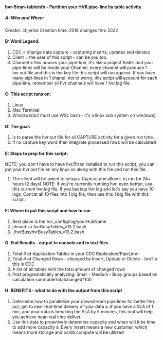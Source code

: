 #### hvr-5tran-tableinfo - Partition your HVR pipe-line by table activity

##### A:  Who and When:
Creator: ctijerina 
Creation time: 2018 changes thru 2022

#### B: Word Legend: 
1. CDC = change data capture - capturing inserts, updates and deletes
2. Client = the user of this script - can be you too.
3. Channel = this houses your pipe-line, it's like a project folder and your pipe-lines will be inside your Channel,
             every channel will produce 1 hvr.out file and this is the key file this script will run against.
             If you have many pipi-lines in 1 chanel, not to worry, this script will account for each pipe-line, remember
             all hvr channels will have 1 hvr.log file.             

#### C: This script runs on:
1. Linux
2. Mac Terminal
3. Windows(but must use WSL bash - it's a linux sub system on windows)

#### D: The goal:
1. Is to parse the hvr.out file for all CAPTURE activity for a given run time.
2. If no capture key word then integrate processed rows will be calculated

#### E: Steps to prep for this script:
NOTE: you don't have to have hvr/5tran installed to run this script, you can put your
      hvr.out file on any linux os along with this file and run this file.
1. The client will be asked to setup a Capture and allow it to run for 24+ hours (2 days)
   NOTE: If you're currently running hvr, even bettter, use this current hvr.log file.
   If you backup hvr.log and let's say you have 10 logs, Concat all 10 files into 1 big file,
   then use this 1 big file with this script. 

#### F: Where to put this script and how to run
1. Best place is the hvr_config/log/yourHubName
2. chmod +x hvrBusyTables_v13.2.bash
3. ./hvrBusyhvrBusyTables_v13.2.bash

#### G. End Results - output to console and to text files
1. Total # of Application Tables in your CDC Replication/PipeLine- 
2. Total # of Changed Rows - changed by Insert, Update or Delete - broTip: this is CDC
3. A list of all tables with the total amount of changed rows
4. Post programatically analyzing: Small - Medium - Busy groups based on calculation  sum/tableTotalchanged*100

#### H. BENEFITS - what to do with the output from this script
1. Determine how to parallelize your downstream pipe lines for better thru put, get to near real-time deivery of your data
    a. if you have a SLA of 1 min, and your data is breaking the SLA by 5 minutes, this tool will help you achieve near-real time deliver.
2. Use this data to proavtively determine capacity and when will it be time to add more capacity
    a. Every Insert means a new customer, which means more storage and os/db compute will be utilized
#####
